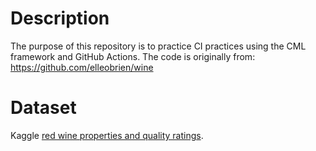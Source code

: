 # Description
The purpose of this repository is to practice CI practices using the CML framework and GitHub Actions.
The code is originally from: https://github.com/elleobrien/wine

# Dataset
Kaggle [red wine properties and quality ratings](https://www.kaggle.com/uciml/red-wine-quality-cortez-et-al-2009). 

